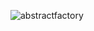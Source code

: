 ![abstractfactory](https://user-images.githubusercontent.com/42217739/46635435-0d728f80-cb1a-11e8-8880-aae31542826a.png)
